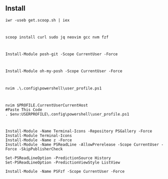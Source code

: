 
## Install 
    iwr -useb get.scoop.sh | iex
#   
    scoop install curl sudo jq neovim gcc nvm fzf
#     
    Install-Module posh-git -Scope CurrentUser -Force
# 
    Install-Module oh-my-posh -Scope CurrentUser -Force
# 
    nvim .\.config\powershell\user_profile.ps1
# 
    nvim $PROFILE.CurrentUserCurrentHost
    #Paste This Code
    . $env:USERPROFILE\.config\powershell\user_profile.ps1
# 
    Install-Module -Name Terminal-Icons -Repository PSGallery -Force                                                                              
    Install-Module Terminal-Icons
    Install-Module -Name z -Force
    Install-Module -Name PSReadLine -AllowPrerelease -Scope CurrentUser -Force -SkipPublisherCheck

    Set-PSReadLineOption -PredictionSource History
    Set-PSReadLineOption -PredictionViewStyle ListView

    Install-Module -Name PSFzf -Scope CurrentUser -Force
